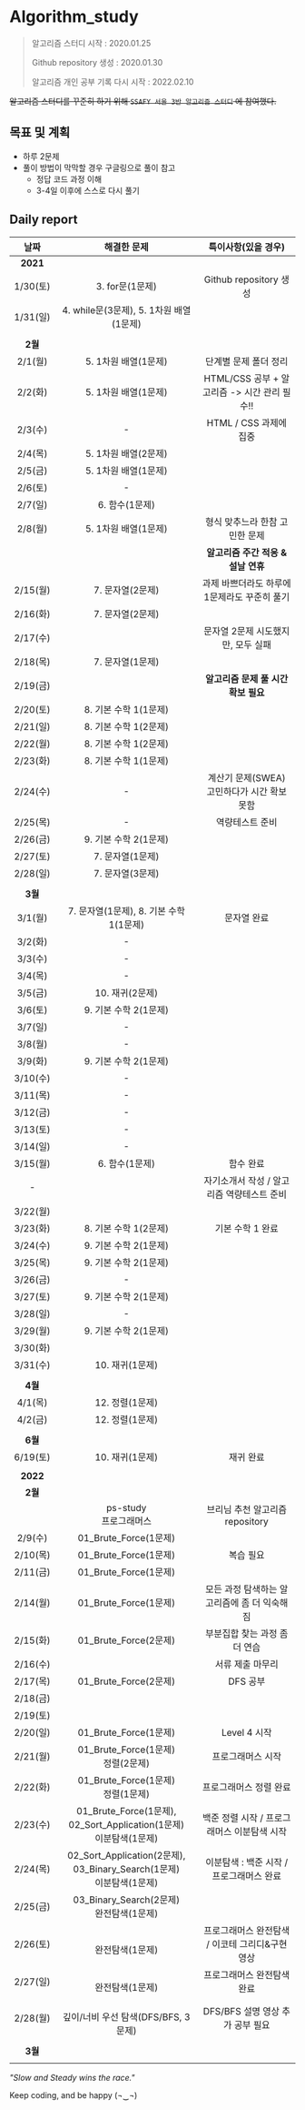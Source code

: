 # Algorithm_study

> 알고리즘 스터디 시작 : 2020.01.25
>
> Github repository 생성 : 2020.01.30
>
> 알고리즘 개인 공부 기록 다시 시작 : 2022.02.10



~~알고리즘 스터디를 꾸준히 하기 위해 `SSAFY 서울 3반 알고리즘 스터디` 에 참여했다.~~



## 목표 및 계획

- 하루 2문제
- 풀이 방법이 막막할 경우 구글링으로 풀이 참고
  - 정답 코드 과정 이해
  - 3-4일 이후에 스스로 다시 풀기




## Daily report

|   날짜   |                         해결한 문제                          |               특이사항(있을 경우)               |
| :------: | :----------------------------------------------------------: | :---------------------------------------------: |
| **2021** |                                                              |                                                 |
| 1/30(토) |                       3. for문(1문제)                        |             Github repository 생성              |
| 1/31(일) |           4. while문(3문제), 5. 1차원 배열(1문제)            |                                                 |
|          |                                                              |                                                 |
| **2월**  |                                                              |                                                 |
| 2/1(월)  |                     5. 1차원 배열(1문제)                     |              단계별 문제 폴더 정리              |
| 2/2(화)  |                     5. 1차원 배열(1문제)                     |  HTML/CSS 공부 + 알고리즘 -> 시간 관리 필수!!   |
| 2/3(수)  |                              -                               |             HTML / CSS 과제에 집중              |
| 2/4(목)  |                     5. 1차원 배열(2문제)                     |                                                 |
| 2/5(금)  |                     5. 1차원 배열(1문제)                     |                                                 |
| 2/6(토)  |                              -                               |                                                 |
| 2/7(일)  |                        6. 함수(1문제)                        |                                                 |
| 2/8(월)  |                     5. 1차원 배열(1문제)                     |         형식 맞추느라 한참 고민한 문제          |
|          |                                                              |       **알고리즘 주간 적응 & 설날 연휴**        |
| 2/15(월) |                       7. 문자열(2문제)                       |  과제 바쁘더라도 하루에 1문제라도 꾸준히 풀기   |
| 2/16(화) |                       7. 문자열(2문제)                       |                                                 |
| 2/17(수) |                                                              |       문자열 2문제 시도했지만, 모두 실패        |
| 2/18(목) |                       7. 문자열(1문제)                       |                                                 |
| 2/19(금) |                                                              |       **알고리즘 문제 풀 시간 확보 필요**       |
| 2/20(토) |                    8. 기본 수학 1(1문제)                     |                                                 |
| 2/21(일) |                    8. 기본 수학 1(2문제)                     |                                                 |
| 2/22(월) |                    8. 기본 수학 1(2문제)                     |                                                 |
| 2/23(화) |                    8. 기본 수학 1(1문제)                     |                                                 |
| 2/24(수) |                              -                               |   계산기 문제(SWEA) 고민하다가 시간 확보 못함   |
| 2/25(목) |                              -                               |                 역량테스트 준비                 |
| 2/26(금) |                    9. 기본 수학 2(1문제)                     |                                                 |
| 2/27(토) |                       7. 문자열(1문제)                       |                                                 |
| 2/28(일) |                       7. 문자열(3문제)                       |                                                 |
|          |                                                              |                                                 |
| **3월**  |                                                              |                                                 |
| 3/1(월)  |           7. 문자열(1문제), 8. 기본 수학 1(1문제)            |                   문자열 완료                   |
| 3/2(화)  |                              -                               |                                                 |
| 3/3(수)  |                              -                               |                                                 |
| 3/4(목)  |                              -                               |                                                 |
| 3/5(금)  |                       10. 재귀(2문제)                        |                                                 |
| 3/6(토)  |                    9. 기본 수학 2(1문제)                     |                                                 |
| 3/7(일)  |                              -                               |                                                 |
| 3/8(월)  |                              -                               |                                                 |
| 3/9(화)  |                    9. 기본 수학 2(1문제)                     |                                                 |
| 3/10(수) |                              -                               |                                                 |
| 3/11(목) |                              -                               |                                                 |
| 3/12(금) |                              -                               |                                                 |
| 3/13(토) |                              -                               |                                                 |
| 3/14(일) |                              -                               |                                                 |
| 3/15(월) |                        6. 함수(1문제)                        |                    함수 완료                    |
|    -     |                                                              |   자기소개서 작성 / 알고리즘 역량테스트 준비    |
| 3/22(월) |                                                              |                                                 |
| 3/23(화) |                    8. 기본 수학 1(2문제)                     |                기본 수학 1 완료                 |
| 3/24(수) |                    9. 기본 수학 2(1문제)                     |                                                 |
| 3/25(목) |                    9. 기본 수학 2(1문제)                     |                                                 |
| 3/26(금) |                              -                               |                                                 |
| 3/27(토) |                    9. 기본 수학 2(1문제)                     |                                                 |
| 3/28(일) |                              -                               |                                                 |
| 3/29(월) |                    9. 기본 수학 2(1문제)                     |                                                 |
| 3/30(화) |                                                              |                                                 |
| 3/31(수) |                       10. 재귀(1문제)                        |                                                 |
|          |                                                              |                                                 |
| **4월**  |                                                              |                                                 |
| 4/1(목)  |                       12. 정렬(1문제)                        |                                                 |
| 4/2(금)  |                       12. 정렬(1문제)                        |                                                 |
|          |                                                              |                                                 |
| **6월**  |                                                              |                                                 |
| 6/19(토) |                       10. 재귀(1문제)                        |                    재귀 완료                    |
|          |                                                              |                                                 |
| **2022** |                                                              |                                                 |
| **2월**  |                                                              |                                                 |
|          |                  ps-study<br />프로그래머스                  |         브리님 추천 알고리즘 repository         |
| 2/9(수)  |                    01_Brute_Force(1문제)                     |                                                 |
| 2/10(목) |                    01_Brute_Force(1문제)                     |                    복습 필요                    |
| 2/11(금) |                    01_Brute_Force(1문제)                     |                                                 |
| 2/14(월) |                    01_Brute_Force(1문제)                     |  모든 과정 탐색하는 알고리즘에 좀 더 익숙해짐   |
| 2/15(화) |                    01_Brute_Force(2문제)                     |          부분집합 찾는 과정 좀 더 연습          |
| 2/16(수) |                                                              |                서류 제출 마무리                 |
| 2/17(목) |                    01_Brute_Force(2문제)                     |                    DFS 공부                     |
| 2/18(금) |                                                              |                                                 |
| 2/19(토) |                                                              |                                                 |
| 2/20(일) |                    01_Brute_Force(1문제)                     |                  Level 4 시작                   |
| 2/21(월) |            01_Brute_Force(1문제)<br />정렬(2문제)            |                프로그래머스 시작                |
| 2/22(화) |            01_Brute_Force(1문제)<br />정렬(1문제)            |             프로그래머스 정렬 완료              |
| 2/23(수) | 01_Brute_Force(1문제), 02_Sort_Application(1문제)<br />이분탐색(1문제) |   백준 정렬 시작 / 프로그래머스 이분탐색 시작   |
| 2/24(목) | 02_Sort_Application(2문제), 03_Binary_Search(1문제)<br />이분탐색(1문제) |    이분탐색 : 백준 시작 / 프로그래머스 완료     |
| 2/25(금) |         03_Binary_Search(2문제)<br />완전탐색(1문제)         |                                                 |
| 2/26(토) |                    <br />완전탐색(1문제)                     | 프로그래머스 완전탐색 / 이코테 그리디&구현 영상 |
| 2/27(일) |                    <br />완전탐색(1문제)                     |           프로그래머스 완전탐색 완료            |
| 2/28(월) |          <br />깊이/너비 우선 탐색(DFS/BFS, 3문제)           |        DFS/BFS 설명 영상 추가 공부 필요         |
|          |                                                              |                                                 |
| **3월**  |                                                              |                                                 |
|          |                                                              |                                                 |





*"Slow and Steady wins the race."* 

Keep coding, and be happy (¬‿¬)